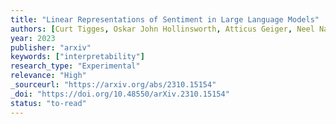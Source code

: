 ```yaml
---
title: "Linear Representations of Sentiment in Large Language Models"
authors: [Curt Tigges, Oskar John Hollinsworth, Atticus Geiger, Neel Nanda]
year: 2023
publisher: "arxiv"
keywords: ["interpretability"]
research_type: "Experimental"
relevance: "High"
_sourceurl: "https://arxiv.org/abs/2310.15154"
_doi: "https://doi.org/10.48550/arXiv.2310.15154"
status: "to-read"
---
```

